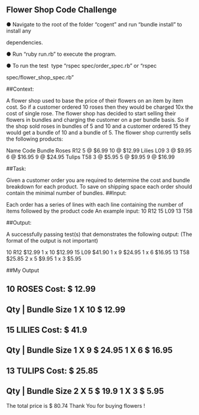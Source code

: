 ## Flower Shop Code Challenge

● Navigate to the root of the folder “cogent” and run “bundle install” to install any

dependencies.

● Run “ruby run.rb” to execute the program.

● To run the test ­ type “rspec spec/order_spec.rb” or “rspec

spec/flower_shop_spec.rb”



##Context:

A flower shop used to base the price of their flowers on an item by item cost. So if a
customer ordered 10 roses then they would be charged 10x the cost of single rose. The
flower shop has decided to start selling their flowers in bundles and charging the customer
on a per bundle basis. So if the shop sold roses in bundles of 5 and 10 and a customer
ordered 15 they would get a bundle of 10 and a bundle of 5.
The flower shop currently sells the following products:

Name Code Bundle
Roses R12 5 @ $6.99
10 @ $12.99
Lilies L09 3 @ $9.95
6 @ $16.95
9 @ $24.95
Tulips T58 3 @ $5.95
5 @ $9.95
9 @ $16.99

##Task:

Given a customer order you are required to determine the cost and bundle breakdown for
each product. To save on shipping space each order should contain the minimal number
of bundles.
##Input:

Each order has a series of lines with each line containing the number of items followed by
the product code
An example input:
10 R12
15 L09
13 T58

##Output:

A successfully passing test(s) that demonstrates the following output: (The format of the
output is not important)

10 R12 $12.99
    1 x 10 $12.99
15 L09 $41.90
    1 x 9 $24.95
    1 x 6 $16.95
13 T58 $25.85
    2 x 5 $9.95
    1 x 3 $5.95
    
##My Output

10 ROSES
Cost: $ 12.99
------------------
Qty | Bundle Size
1  X   10  $ 12.99 
------------------
15 LILIES
Cost: $ 41.9
------------------
Qty | Bundle Size
1  X  9  $ 24.95 
1  X  6  $ 16.95 
------------------
13 TULIPS
Cost: $ 25.85
------------------
Qty | Bundle Size
2  X  5  $ 19.9 
1  X  3  $ 5.95 
------------------

The total price is  $ 80.74
Thank You for buying flowers !

